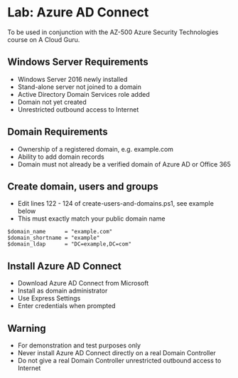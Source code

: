 # Lab: Azure AD Connect

To be used in conjunction with the AZ-500 Azure Security Technologies course on A Cloud Guru.

## Windows Server Requirements
* Windows Server 2016 newly installed
* Stand-alone server not joined to a domain
* Active Directory Domain Services role added
* Domain not yet created
* Unrestricted outbound access to Internet

## Domain Requirements
* Ownership of a registered domain, e.g. example.com
* Ability to add domain records
* Domain must not already be a verified domain of Azure AD or Office 365

## Create domain, users and groups
* Edit lines 122 - 124 of create-users-and-domains.ps1, see example below
* This must exactly match your public domain name

```
$domain_name      = "example.com"
$domain_shortname = "example"
$domain_ldap      = "DC=example,DC=com"
```

## Install Azure AD Connect
* Download Azure AD Connect from Microsoft
* Install as domain administrator
* Use Express Settings
* Enter credentials when prompted

## Warning
* For demonstration and test purposes only
* Never install Azure AD Connect directly on a real Domain Controller
* Do not give a real Domain Controller unrestricted outbound access to Internet